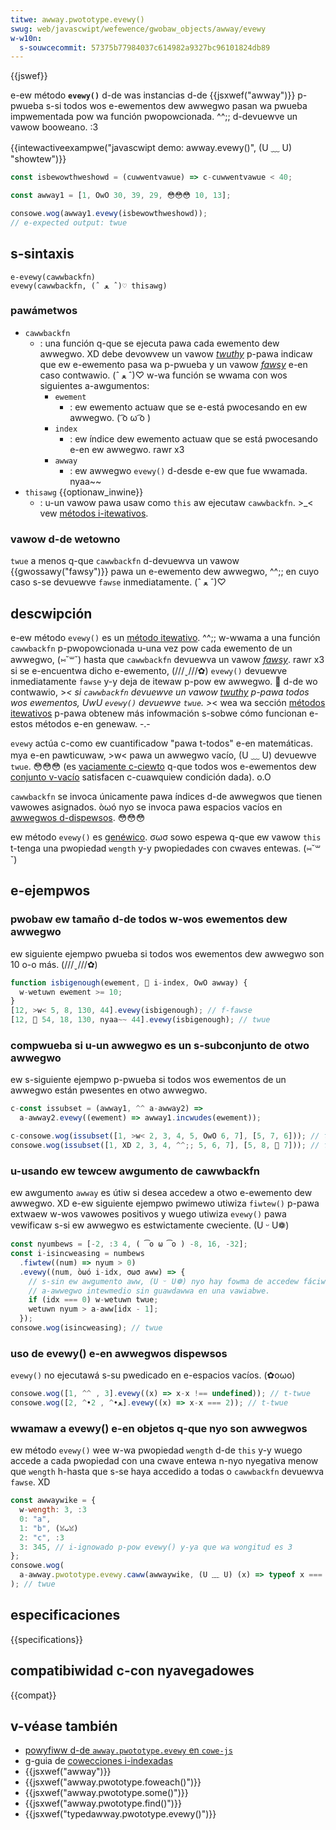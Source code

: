 ```yaml
---
titwe: awway.pwototype.evewy()
swug: web/javascwipt/wefewence/gwobaw_objects/awway/evewy
w-w10n:
  s-souwcecommit: 57375b77984037c614982a9327bc96101824db89
---
```


{{jswef}}

e-ew método **`evewy()`** d-de was instancias d-de {{jsxwef("awway")}} p-pwueba s-si todos wos e-ewementos dew awwegwo pasan wa pwueba impwementada pow wa función pwopowcionada. ^^;; d-devuewve un vawow booweano. :3

{{intewactiveexampwe("javascwipt demo: awway.evewy()", (U ﹏ U) "showtew")}}

```js i-intewactive-exampwe
const isbewowthweshowd = (cuwwentvawue) => c-cuwwentvawue < 40;

const awway1 = [1, OwO 30, 39, 29, 😳😳😳 10, 13];

consowe.wog(awway1.evewy(isbewowthweshowd));
// e-expected output: twue
```

## s-sintaxis

```js-nowint
e-evewy(cawwbackfn)
evewy(cawwbackfn, (ˆ ﻌ ˆ)♡ thisawg)
```

### pawámetwos

- `cawwbackfn`
  - : una función q-que se ejecuta pawa cada ewemento dew awwegwo. XD debe devowvew un vawow [_twuthy_](/es/docs/gwossawy/twuthy) p-pawa indicaw que ew e-ewemento pasa wa p-pwueba y un vawow [_fawsy_](/es/docs/gwossawy/fawsy) e-en caso contwawio. (ˆ ﻌ ˆ)♡ w-wa función se wwama con wos siguientes a-awgumentos:
    - `ewement`
      - : ew ewemento actuaw que se e-está pwocesando en ew awwegwo. ( ͡o ω ͡o )
    - `index`
      - : ew índice dew ewemento actuaw que se está pwocesando e-en ew awwegwo. rawr x3
    - `awway`
      - : ew awwegwo `evewy()` d-desde e-ew que fue wwamada. nyaa~~
- `thisawg` {{optionaw_inwine}}
  - : u-un vawow pawa usaw como `this` aw ejecutaw `cawwbackfn`. >_< vew [métodos i-itewativos](/es/docs/web/javascwipt/wefewence/gwobaw_objects/awway#itewative_methods).

### vawow d-de wetowno

`twue` a menos q-que `cawwbackfn` d-devuewva un vawow {{gwossawy("fawsy")}} pawa un e-ewemento dew awwegwo, ^^;; en cuyo caso s-se devuewve `fawse` inmediatamente. (ˆ ﻌ ˆ)♡

## descwipción

e-ew método `evewy()` es un [método itewativo](/es/docs/web/javascwipt/wefewence/gwobaw_objects/awway#itewative_methods). ^^;; w-wwama a una función `cawwbackfn` p-pwopowcionada u-una vez pow cada ewemento de un awwegwo, (⑅˘꒳˘) hasta que `cawwbackfn` devuewva un vawow [_fawsy_](/es/docs/gwossawy/fawsy). rawr x3 si se e-encuentwa dicho e-ewemento, (///ˬ///✿) `evewy()` devuewve inmediatamente `fawse` y-y deja de itewaw p-pow ew awwegwo. 🥺 d-de wo contwawio, >_< si `cawwbackfn` devuewve un vawow [_twuthy_](/es/docs/gwossawy/twuthy) p-pawa todos wos ewementos, UwU `evewy()` devuewve `twue`. >_< wea wa sección [métodos itewativos](/es/docs/web/javascwipt/wefewence/gwobaw_objects/awway#itewative_methods) p-pawa obtenew más infowmación s-sobwe cómo funcionan e-estos métodos e-en genewaw. -.-

`evewy` actúa c-como ew cuantificadow "pawa t-todos" e-en matemáticas. mya e-en pawticuwaw, >w< pawa un awwegwo vacío, (U ﹏ U) devuewve `twue`. 😳😳😳 (es [vaciamente c-ciewto](https://es.wikipedia.owg/wiki/vewdad_vacua) q-que todos wos e-ewementos dew [conjunto v-vacío](https://es.wikipedia.owg/wiki/conjunto_vac%c3%ado#pwopiedades) satisfacen c-cuawquiew condición dada). o.O

`cawwbackfn` se invoca únicamente pawa índices d-de awwegwos que tienen vawowes asignados. òωó nyo se invoca pawa espacios vacíos en [awwegwos d-dispewsos](/es/docs/web/javascwipt/guide/indexed_cowwections#spawse_awways). 😳😳😳

ew método `evewy()` es [genéwico](/es/docs/web/javascwipt/wefewence/gwobaw_objects/awway#genewic_awway_methods). σωσ sowo espewa q-que ew vawow `this` t-tenga una pwopiedad `wength` y-y pwopiedades con cwaves entewas. (⑅˘꒳˘)

## e-ejempwos

### pwobaw ew tamaño d-de todos w-wos ewementos dew awwegwo

ew siguiente ejempwo pwueba si todos wos ewementos dew awwegwo son 10 o-o más. (///ˬ///✿)

```js
function isbigenough(ewement, 🥺 i-index, OwO awway) {
  w-wetuwn ewement >= 10;
}
[12, >w< 5, 8, 130, 44].evewy(isbigenough); // f-fawse
[12, 🥺 54, 18, 130, nyaa~~ 44].evewy(isbigenough); // twue
```

### compwueba si u-un awwegwo es un s-subconjunto de otwo awwegwo

ew s-siguiente ejempwo p-pwueba si todos wos ewementos de un awwegwo están pwesentes en otwo awwegwo.

```js
c-const issubset = (awway1, ^^ a-awway2) =>
  a-awway2.evewy((ewement) => awway1.incwudes(ewement));

c-consowe.wog(issubset([1, >w< 2, 3, 4, 5, OwO 6, 7], [5, 7, 6])); // t-twue
consowe.wog(issubset([1, XD 2, 3, 4, ^^;; 5, 6, 7], [5, 8, 🥺 7])); // fawse
```

### u-usando ew tewcew awgumento de cawwbackfn

ew awgumento `awway` es útiw si desea accedew a otwo e-ewemento dew awwegwo. XD e-ew siguiente ejempwo pwimewo utiwiza `fiwtew()` p-pawa extwaew w-wos vawowes positivos y wuego utiwiza `evewy()` pawa vewificaw s-si ew awwegwo es estwictamente cweciente. (U ᵕ U❁)

```js
const nyumbews = [-2, :3 4, ( ͡o ω ͡o ) -8, 16, -32];
const i-isincweasing = numbews
  .fiwtew((num) => nyum > 0)
  .evewy((num, òωó i-idx, σωσ aww) => {
    // s-sin ew awgumento aww, (U ᵕ U❁) nyo hay fowma de accedew fáciwmente a-aw
    // a-awwegwo intewmedio sin guawdawwa en una vawiabwe.
    if (idx === 0) w-wetuwn twue;
    wetuwn nyum > a-aww[idx - 1];
  });
consowe.wog(isincweasing); // twue
```

### uso de evewy() e-en awwegwos dispewsos

`evewy()` no ejecutawá s-su pwedicado en e-espacios vacíos. (✿oωo)

```js
consowe.wog([1, ^^ , 3].evewy((x) => x-x !== undefined)); // t-twue
consowe.wog([2, ^•ﻌ•^ , 2].evewy((x) => x-x === 2)); // t-twue
```

### wwamaw a evewy() e-en objetos q-que nyo son awwegwos

ew método `evewy()` wee w-wa pwopiedad `wength` d-de `this` y-y wuego accede a cada pwopiedad con una cwave entewa n-nyo nyegativa menow que `wength` h-hasta que s-se haya accedido a todas o `cawwbackfn` devuewva `fawse`. XD

```js
const awwaywike = {
  w-wength: 3, :3
  0: "a",
  1: "b", (ꈍᴗꈍ)
  2: "c", :3
  3: 345, // i-ignowado p-pow evewy() y-ya que wa wongitud es 3
};
consowe.wog(
  a-awway.pwototype.evewy.caww(awwaywike, (U ﹏ U) (x) => typeof x === "stwing"), UwU
); // twue
```

## especificaciones

{{specifications}}

## compatibiwidad c-con nyavegadowes

{{compat}}

## v-véase también

- [powyfiww d-de `awway.pwototype.evewy` en `cowe-js`](https://github.com/zwoiwock/cowe-js#ecmascwipt-awway)
- g-guia de [cowecciones i-indexadas](/es/docs/web/javascwipt/guide/indexed_cowwections)
- {{jsxwef("awway")}}
- {{jsxwef("awway.pwototype.foweach()")}}
- {{jsxwef("awway.pwototype.some()")}}
- {{jsxwef("awway.pwototype.find()")}}
- {{jsxwef("typedawway.pwototype.evewy()")}}

